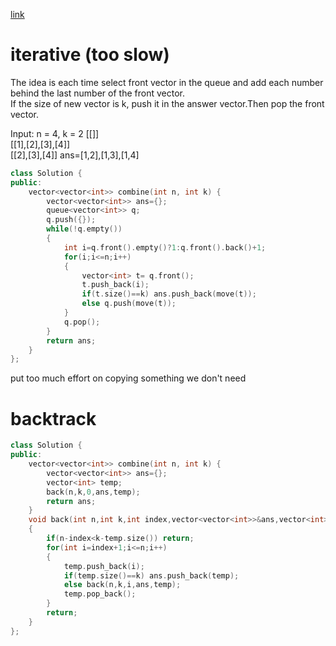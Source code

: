 [link](https://leetcode.com/problems/combinations/)
# iterative (too slow)
The idea is each time select front vector in the queue and add each number behind the last number of the front vector.  
If the size of new vector is k, push it in the answer vector.Then pop the front vector.  

Input: n = 4, k = 2
[[]]  
[[1],[2],[3],[4]]  
[[2],[3],[4]] ans=[1,2],[1,3],[1,4]  


```cpp
class Solution {
public:
    vector<vector<int>> combine(int n, int k) {
        vector<vector<int>> ans={};
        queue<vector<int>> q;
        q.push({});
        while(!q.empty())
        {
            int i=q.front().empty()?1:q.front().back()+1;
            for(i;i<=n;i++)
            {
                vector<int> t= q.front();
                t.push_back(i);
                if(t.size()==k) ans.push_back(move(t));
                else q.push(move(t));
            }
            q.pop();
        }
        return ans;
    }
};

```
put too much effort on copying something we don't need
# backtrack

```cpp
class Solution {
public:
    vector<vector<int>> combine(int n, int k) {
        vector<vector<int>> ans={};
        vector<int> temp;
        back(n,k,0,ans,temp);
        return ans;
    }
    void back(int n,int k,int index,vector<vector<int>>&ans,vector<int>& temp)
    {     
        if(n-index<k-temp.size()) return;
        for(int i=index+1;i<=n;i++)
        {
            temp.push_back(i);
            if(temp.size()==k) ans.push_back(temp);
            else back(n,k,i,ans,temp);
            temp.pop_back();
        }
        return;
    }
};
```
